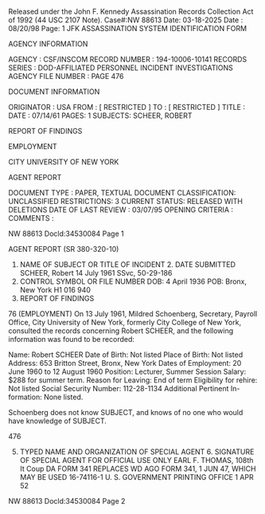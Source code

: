 Released under the John F. Kennedy
Assassination Records Collection Act of
1992 (44 USC 2107 Note). Case#:NW
88613 Date: 03-18-2025
Date : 08/20/98
Page: 1
JFK ASSASSINATION SYSTEM
IDENTIFICATION FORM

AGENCY INFORMATION

AGENCY : CSF/INSCOM
RECORD NUMBER : 194-10006-10141
RECORDS SERIES : DOD-AFFILIATED PERSONNEL INCIDENT INVESTIGATIONS
AGENCY FILE NUMBER : PAGE 476

DOCUMENT INFORMATION

ORIGINATOR : USA
FROM : [ RESTRICTED ]
TO : [ RESTRICTED ]
TITLE :
DATE : 07/14/61
PAGES: 1
SUBJECTS: SCHEER, ROBERT

REPORT OF FINDINGS

EMPLOYMENT

CITY UNIVERSITY OF NEW YORK

AGENT REPORT

DOCUMENT TYPE : PAPER, TEXTUAL DOCUMENT
CLASSIFICATION: UNCLASSIFIED
RESTRICTIONS: 3
CURRENT STATUS: RELEASED WITH DELETIONS
DATE OF LAST REVIEW : 03/07/95
OPENING CRITERIA :
COMMENTS :

NW 88613 Docld:34530084 Page 1

AGENT REPORT
(SR 380-320-10)
1. NAME OF SUBJECT OR TITLE OF INCIDENT 2. DATE SUBMITTED
SCHEER, Robert 14 July 1961
SSvc, 50-29-186
3. CONTROL SYMBOL OR FILE NUMBER
DOB: 4 April 1936
POB: Bronx, New York H1 016 940
4. REPORT OF FINDINGS

76 (EMPLOYMENT) On 13 July 1961, Mildred Schoenberg, Secretary, Payroll
Office, City University of New York, formerly City College of New York, consulted
the records concerning Robert SCHEER, and the following information was found to
be recorded:

Name: Robert SCHEER
Date of Birth: Not listed
Place of Birth: Not listed
Address: 653 Britton Street, Bronx, New York
Dates of Employment: 20 June 1960 to 12 August 1960
Position: Lecturer, Summer Session
Salary: $288 for summer term.
Reason for Leaving: End of term
Eligibility for rehire: Not listed
Social Security Number: 112-28-1134
Additional Pertinent In-
formation: None listed.

Schoenberg does not know SUBJECT, and knows of no one who would have
knowledge of SUBJECT.

476

5. TYPED NAME AND ORGANIZATION OF SPECIAL AGENT 6. SIGNATURE OF SPECIAL AGENT
FOR OFFICIAL USE ONLY
EARL F. THOMAS, 108th It Coup
DA FORM 341 REPLACES WD AGO FORM 341, 1 JUN 47, WHICH MAY BE USED 16-74116-1 U. S. GOVERNMENT PRINTING OFFICE
1 APR 52

NW 88613 Docld:34530084 Page 2

